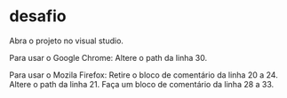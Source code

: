 # desafio

Abra o projeto no visual studio.

Para usar o Google Chrome:
Altere o path da linha 30. 

Para usar o Mozila Firefox:
Retire o bloco de comentário da linha 20 a 24.
Altere o path da linha 21.
Faça um bloco de comentário da linha 28 a 33. 

